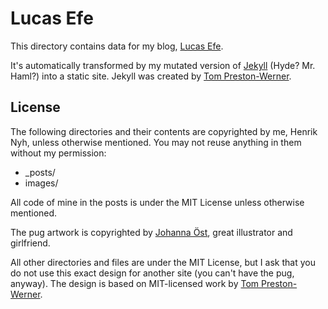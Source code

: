 # Lucas Efe

This directory contains data for my blog, [Lucas Efe](http://henrik.nyh.se).

It's automatically transformed by my mutated version of [Jekyll](http://github.com/henrik/jekyll) (Hyde? Mr. Haml?) into a static site. Jekyll was created by [Tom Preston-Werner](http://tom.preston-werner.com/).

## License

The following directories and their contents are copyrighted by me, Henrik Nyh, unless otherwise mentioned. You may not reuse anything in them without my permission:

* _posts/
* images/

All code of mine in the posts is under the MIT License unless otherwise mentioned.

The pug artwork is copyrighted by [Johanna Öst](http://johannaost.com), great illustrator and girlfriend.

All other directories and files are under the MIT License, but I ask that you do not use this exact design for another site (you can't have the pug, anyway). The design is based on MIT-licensed work by [Tom Preston-Werner](http://tom.preston-werner.com/).
